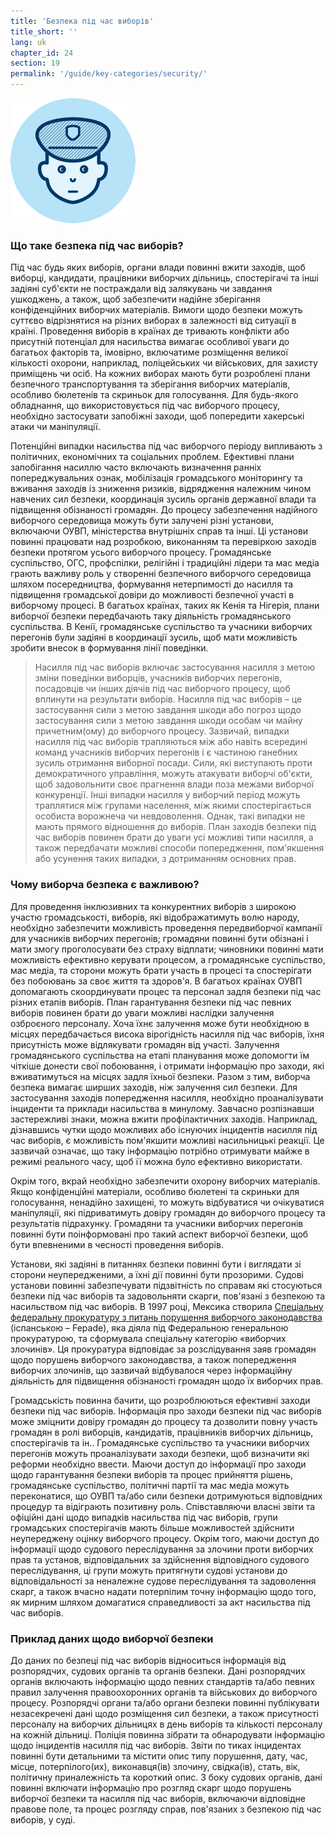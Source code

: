 ```yaml
---
title: 'Безпека під час виборів'
title_short: ''
lang: uk
chapter_id: 24
section: 19
permalink: '/guide/key-categories/security/'
---
```


![Election Security](/assets/images/inventory/categories/security.png)

### Що таке безпека під час виборів?

Під час будь яких виборів, органи влади повинні вжити заходів, щоб виборці, кандидати, працівники виборчих дільниць, спостерігачі та інші задіяні суб'єкти не постраждали від залякувань чи завдання ушкоджень, а також, щоб забезпечити надійне зберігання конфіденційних виборчих матеріалів. Вимоги щодо безпеки можуть суттєво відрізнятися на різних виборах в залежності від ситуації в країні. Проведення виборів в країнах де тривають конфлікти або присутній потенціал для насильства вимагає особливої уваги до багатьох факторів та, імовірно, включатиме розміщення великої кількості охорони, наприклад, поліцейських чи військових, для захисту приміщень чи осіб. На кожних виборах мають бути розроблені плани безпечного транспортування та зберігання виборчих матеріалів, особливо бюлетенів та скриньок для голосування. Для будь-якого обладнання, що використовується під час виборчого процесу, необхідно застосувати запобіжні заходи, щоб попередити хакерські атаки чи маніпуляції.

Потенційні випадки насильства під час виборчого періоду випливають з політичних, економічних та соціальних проблем. Ефективні плани запобігання насиллю часто включають визначення ранніх попереджувальних ознак, мобілізація громадського моніторингу та вживання заходів із зниження ризиків, відрядження належним чином навчених сил безпеки, координація зусиль органів державної влади та підвищення обізнаності громадян. До процесу забезпечення надійного виборчого середовища можуть бути залучені різні установи, включаючи ОУВП, міністерства внутрішніх справ та інші. Ці установи повинні працювати над розробкою, виконанням та перевіркою заходів безпеки протягом усього виборчого процесу. Громадянське суспільство, ОГС, профспілки, релігійні і традиційні лідери та мас медіа грають важливу роль у створенні безпечного виборчого середовища шляхом посередництва, формування нетерпимості до насилля та підвищення громадської довіри до можливості безпечної участі в виборчому процесі. В багатьох країнах, таких як Кенія та Нігерія, плани виборчої безпеки передбачають таку діяльність громадянського суспільства. В Кенії, громадянське суспільство та учасники виборчих перегонів були задіяні в координації зусиль, щоб мати можливість зробити внесок в формування лінії поведінки.

> Насилля під час виборів включає застосування насилля з метою зміни поведінки виборців, учасників виборчих перегонів, посадовців чи інших діячів під час виборчого процесу, щоб вплинути на результати виборів. Насилля під час виборів – це застосування сили з метою завдання шкоди або погроз щодо застосування сили з метою завдання шкоди особам чи майну причетним(ому) до виборчого процесу. Зазвичай, випадки насилля під час виборів трапляються між або навіть всередині команд учасників виборчих перегонів і є частиною ганебних зусиль отримання виборної посади. Сили, які виступають проти демократичного управління, можуть атакувати виборчі об'єкти, щоб задовольнити своє прагнення влади поза межами виборчої конкуренції. Інші випадки насилля у виборчий період можуть траплятися між групами населення, між якими спостерігається особиста ворожнеча чи невдоволення. Однак, такі випадки не мають прямого відношення до виборів. План заходів безпеки під час виборів повинен брати до уваги усі можливі типи насилля, а також передбачати можливі способи попередження, пом'якшення або усунення таких випадки, з дотриманням основних прав.

### Чому виборча безпека є важливою?

Для проведення інклюзивних та конкурентних виборів з широкою участю громадськості, виборів, які відображатимуть волю народу, необхідно забезпечити можливість проведення передвиборчої кампанії для учасників виборчих перегонів; громадяни повинні бути обізнані і мати змогу проголосувати без страху відплати; чиновники повинні мати можливість ефективно керувати процесом, а громадянське суспільство, мас медіа, та сторони можуть брати участь в процесі та спостерігати без побоювань за своє життя та здоров'я. В багатьох країнах ОУВП допомагають скоординувати процес та персонал задля безпеки під час різних етапів виборів. План гарантування безпеки під час певних виборів повинен брати до уваги можливі наслідки залучення озброєного персоналу. Хоча їхнє залучення може бути необхідною в місцях передбачається висока вірогідність насилля під час виборів, їхня присутність може відлякувати громадян від участі. Залучення громадянського суспільства на етапі планування може допомогти їм чіткіше донести свої побоювання, і отримати інформацію про заходи, які вживатимуться на місцях задля їхньої безпеки. Разом з тим, виборча безпека вимагає ширших заходів, ніж залучення сил безпеки. Для застосування заходів попередження насилля, необхідно проаналізувати інциденти та приклади насильства в минулому. Завчасно розпізнавши застережливі знаки, можна вжити профілактичних заходів. Наприклад, дізнавшись чутки щодо можливих або існуючих інцидентів насилля під час виборів, є можливість пом'якшити можливі насильницькі реакції. Це зазвичай означає, що таку інформацію потрібно отримувати майже в режимі реального часу, щоб її можна було ефективно використати.

Окрім того, вкрай необхідно забезпечити охорону виборчих матеріалів. Якщо конфіденційні матеріали, особливо бюлетені та скриньки для голосування, ненадійно захищені, то можуть відбуватися чи очікуватися маніпуляції, які підриватимуть довіру громадян до виборчого процесу та результатів підрахунку. Громадяни та учасники виборчих перегонів повинні бути поінформовані про такий аспект виборчої безпеки, щоб бути впевненими в чесності проведення виборів.

Установи, які задіяні в питаннях безпеки повинні бути і виглядати зі сторони неупередженими, а їхні дії повинні бути прозорими. Судові установи повинні забезпечувати підзвітність по справам які стосуються безпеки під час виборів та задовольняти скарги, пов'язані з безпекою та насильством під час виборів. В 1997 році, Мексика створила [Спеціальну федеральну прокуратуру з питань порушення виборчого законодавства](http://www.pgr.gob.mx/FEPADE/) (іспанською – Fepade), яка діяла під Федеральною генеральною прокуратурою, та сформувала спеціальну категорію «виборчих злочинів». Ця прокуратура відповідає за розслідування заяв громадян щодо порушень виборчого законодавства, а також попередження виборчих злочинів, що зазвичай відбувалося через інформаційну діяльність для підвищення обізнаності громадян щодо їх виборчих прав.

Громадськість повинна бачити, що розроблюються ефективні заходи безпеки під час виборів. Інформація про заходи безпеки під час виборів може зміцнити довіру громадян до процесу та дозволити повну участь громадян в ролі виборців, кандидатів, працівників виборчих дільниць, спостерігачів та ін.. Громадянське суспільство та учасники виборчих перегонів можуть проаналізувати заходи безпеки, щоб визначити які реформи необхідно ввести. Маючи доступ до інформації про заходи щодо гарантування безпеки виборів та процес прийняття рішень, громадянське суспільство, політичні партії та мас медіа можуть переконатися, що ОУВП та/або сили безпеки дотримуються відповідних процедур та відіграють позитивну роль. Співставляючи власні звіти та офіційні дані щодо випадків насильства під час виборів, групи громадських спостерігачів мають більше можливостей здійснити неупереджену оцінку виборчого процесу. Окрім того, маючи доступ до інформації щодо судового переслідування за злочини проти виборчих прав та установ, відповідальних за здійснення відповідного судового переслідування, ці групи можуть притягнути судові установи до відповідальності за неналежне судове переслідування та задоволення скарг, а також вчасно надати потерпілим точну інформацію щодо того, як мирним шляхом домагатися справедливості за акт насильства під час виборів.

### Приклад даних щодо виборчої безпеки

До даних по безпеці під час виборів відноситься інформація від розпорядчих, судових органів та органів безпеки. Дані розпорядчих органів включають інформацію щодо певних стандартів та/або певних правил залучення правоохоронних органів та військових до виборчого процесу. Розпорядчі органи та/або органи безпеки повинні публікувати незасекречені дані щодо розміщення сил безпеки, а також присутності персоналу на виборчих дільницях в день виборів та кількості персоналу на кожній дільниці. Поліція повинна зібрати та обнародувати інформацію щодо інцидентів насилля під час виборів. Звіти по тиках інцидентах повинні бути детальними та містити опис типу порушення, дату, час, місце, потерпілого(их), виконавця(ів) злочину, свідка(ів), стать, вік, політичну приналежність та короткий опис. З боку судових органів, дані повинні включати інформацію про розгляд скарг щодо порушень виборчої безпеки та насилля під час виборів, включаючи відповідне правове поле, та процес розгляду справ, пов'язаних з безпекою під час виборів, у суді.
